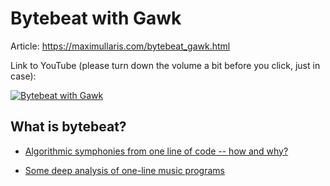 # Bytebeat with Gawk

Article: https://maximullaris.com/bytebeat_gawk.html

Link to YouTube (please turn down the volume a bit before you click, just in case):

[![Bytebeat with Gawk](https://img.youtube.com/vi/qOenoyBO7XY/0.jpg)](https://www.youtube.com/watch?v=qOenoyBO7XY)



## What is bytebeat?

- [Algorithmic symphonies from one line of code -- how and why?](http://countercomplex.blogspot.com/2011/10/algorithmic-symphonies-from-one-line-of.html)

- [Some deep analysis of one-line music programs](http://countercomplex.blogspot.com/2011/10/some-deep-analysis-of-one-line-music.html)

